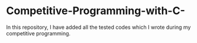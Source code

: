 # Competitive-Programming-with-C-
In this repository, I have added all the tested codes which I wrote during my competitive programming.
